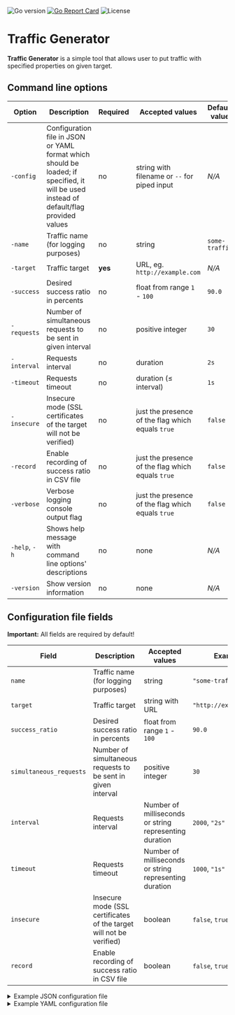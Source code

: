 ![Go version](https://img.shields.io/github/go-mod/go-version/Icikowski/Traffic-Generator?filename=application%2Fgo.mod&style=for-the-badge)
[![Go Report Card](https://goreportcard.com/badge/github.com/Icikowski/Traffic-Generator?style=for-the-badge)](https://goreportcard.com/report/github.com/Icikowski/Traffic-Generator)
![License](https://img.shields.io/github/license/Icikowski/Traffic-Generator?style=for-the-badge)

# Traffic Generator

**Traffic Generator** is a simple tool that allows user to put traffic with specified properties on given target.

## Command line options

| Option | Description | Required | Accepted values | Default value |
|-|-|-|-|-|
| `-config` | Configuration file in JSON or YAML format which should be loaded; if specified, it will be used instead of default/flag provided values | no | string with filename or `--` for piped input | _N/A_ |
| `-name` | Traffic name (for logging purposes) | no | string | `some-traffic` |
| `-target` | Traffic target | **yes** | URL, eg. `http://example.com` | _N/A_ |
| `-success` | Desired success ratio in percents | no | float from range `1` - `100` | `90.0` |
| `-requests` | Number of simultaneous requests to be sent in given interval | no | positive integer | `30` |
| `-interval` | Requests interval | no | duration | `2s` |
| `-timeout` | Requests timeout | no | duration (≤ interval) | `1s` |
| `-insecure` | Insecure mode (SSL certificates of the target will not be verified) | no | just the presence of the flag which equals `true` | `false` |
| `-record` | Enable recording of success ratio in CSV file | no | just the presence of the flag which equals `true` | `false` |
| `-verbose` | Verbose logging console output flag | no | just the presence of the flag which equals `true` | `false` |
| `-help`, `-h` | Shows help message with command line options' descriptions | no | none | _N/A_ |
| `-version` | Show version information | no | none | _N/A_ |

## Configuration file fields

**Important:** All fields are required by default!

| Field | Description | Accepted values | Example |
|-|-|-|-|
| `name` | Traffic name (for logging purposes) | string | `"some-traffic"` |
| `target` | Traffic target | string with URL | `"http://example.com"` |
| `success_ratio` | Desired success ratio in percents | float from range `1` - `100` | `90.0` |
| `simultaneous_requests` | Number of simultaneous requests to be sent in given interval | positive integer | `30` |
| `interval` | Requests interval | Number of milliseconds or string representing duration | `2000`, `"2s"` |
| `timeout` | Requests timeout | Number of milliseconds or string representing duration | `1000`, `"1s"` |
| `insecure` | Insecure mode (SSL certificates of the target will not be verified) | boolean | `false`, `true` |
| `record` | Enable recording of success ratio in CSV file | boolean | `false`, `true` |

<details>
<summary>Example JSON configuration file</summary>

```json
{
    "name": "some-traffic",
    "target": "http://example.com",
    "success_ratio": 90.0,
    "simultaneous_requests": 30,
    "interval": "2s",
    "timeout": "1s",
    "insecure": true,
    "record": false
}
```
</details>

<details>
<summary>Example YAML configuration file</summary>

```yaml
name: some-traffic
target: http://example.com
success_ratio: 90.0
simultaneous_requests: 30
interval: 2s
timeout: 1s
insecure: true
record: false
```
</details>
